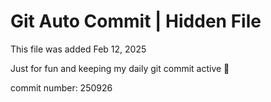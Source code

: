 # Git Auto Commit | Hidden File

This file was added Feb 12, 2025

Just for fun and keeping my daily git commit active 🤪

commit number: 250926
